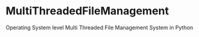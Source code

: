 # MultiThreadedFileManagement
Operating System level Multi Threaded File Management System in Python
